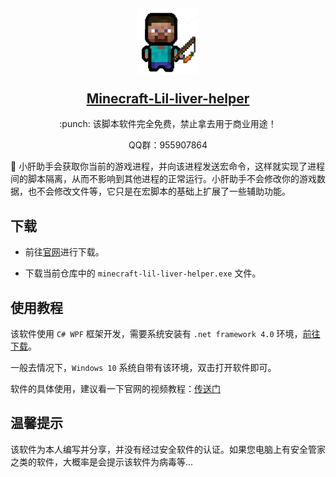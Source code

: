 <h2 align="center">
    <p><img src="./images/logo.png" width="100" alt="logo"></p>
    <a  target="_blank" href="http://wengx.cn">Minecraft-Lil-liver-helper</a>
</h2>

<p align="center">
    :punch: 该脚本软件完全免费，禁止拿去用于商业用途！
</p>

<p align="center">
    QQ群：955907864
</p>

:book: 小肝助手会获取你当前的游戏进程，并向该进程发送宏命令，这样就实现了进程间的脚本隔离，从而不影响到其他进程的正常运行。小肝助手不会修改你的游戏数据，也不会修改文件等，它只是在宏脚本的基础上扩展了一些辅助功能。

## 下载

- 前往[官网](http://wengx.cn)进行下载。
 
- 下载当前仓库中的 `minecraft-lil-liver-helper.exe` 文件。
 
## 使用教程

该软件使用 `C# WPF` 框架开发，需要系统安装有 `.net framework 4.0` 环境，[前往下载](https://www.microsoft.com/de-de/download/details.aspx?id=17718)。

一般去情况下，`Windows 10` 系统自带有该环境，双击打开软件即可。

软件的具体使用，建议看一下官网的视频教程：[传送门](http://wengx.cn/#/lil-liver-helper)
 
## 温馨提示

该软件为本人编写并分享，并没有经过安全软件的认证。如果您电脑上有安全管家之类的软件，大概率是会提示该软件为病毒等...
